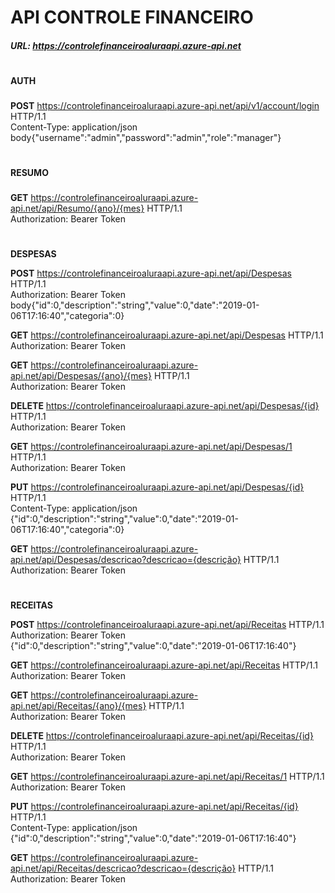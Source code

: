 # API CONTROLE FINANCEIRO


##### **URL**: https://controlefinanceiroaluraapi.azure-api.net

#
**AUTH**
###
**POST** https://controlefinanceiroaluraapi.azure-api.net/api/v1/account/login HTTP/1.1 \
Content-Type: application/json \
body{"username":"admin","password":"admin","role":"manager"}
#
**RESUMO**
###
**GET** https://controlefinanceiroaluraapi.azure-api.net/api/Resumo/{ano}/{mes} HTTP/1.1 \
Authorization: Bearer Token
#
**DESPESAS**

**POST** https://controlefinanceiroaluraapi.azure-api.net/api/Despesas HTTP/1.1 \
Authorization: Bearer Token \
body{"id":0,"description":"string","value":0,"date":"2019-01-06T17:16:40","categoria":0}

**GET** https://controlefinanceiroaluraapi.azure-api.net/api/Despesas HTTP/1.1 \
 Authorization: Bearer Token

**GET** https://controlefinanceiroaluraapi.azure-api.net/api/Despesas/{ano}/{mes} HTTP/1.1 \
Authorization: Bearer Token
  
**DELETE** https://controlefinanceiroaluraapi.azure-api.net/api/Despesas/{id} HTTP/1.1 \
Authorization: Bearer Token

**GET** https://controlefinanceiroaluraapi.azure-api.net/api/Despesas/1 HTTP/1.1 \
Authorization: Bearer Token

**PUT** https://controlefinanceiroaluraapi.azure-api.net/api/Despesas/{id} HTTP/1.1 \
Content-Type: application/json \
{"id":0,"description":"string","value":0,"date":"2019-01-06T17:16:40","categoria":0}

**GET** https://controlefinanceiroaluraapi.azure-api.net/api/Despesas/descricao?descricao={descrição} HTTP/1.1 \
Authorization: Bearer Token

#
**RECEITAS**

**POST** https://controlefinanceiroaluraapi.azure-api.net/api/Receitas HTTP/1.1 \
Authorization: Bearer Token \
{"id":0,"description":"string","value":0,"date":"2019-01-06T17:16:40"}

**GET** https://controlefinanceiroaluraapi.azure-api.net/api/Receitas HTTP/1.1 \
 Authorization: Bearer Token
  
**GET** https://controlefinanceiroaluraapi.azure-api.net/api/Receitas/{ano}/{mes} HTTP/1.1 \
Authorization: Bearer Token
  
**DELETE** https://controlefinanceiroaluraapi.azure-api.net/api/Receitas/{id} HTTP/1.1 \
Authorization: Bearer Token

**GET** https://controlefinanceiroaluraapi.azure-api.net/api/Receitas/1 HTTP/1.1 \
Authorization: Bearer Token

**PUT** https://controlefinanceiroaluraapi.azure-api.net/api/Receitas/{id} HTTP/1.1 \
Content-Type: application/json
{"id":0,"description":"string","value":0,"date":"2019-01-06T17:16:40"}

**GET** https://controlefinanceiroaluraapi.azure-api.net/api/Receitas/descricao?descricao={descrição} HTTP/1.1 \
Authorization: Bearer Token






